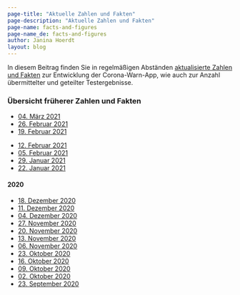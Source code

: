 ```yaml
---
page-title: "Aktuelle Zahlen und Fakten"
page-description: "Aktuelle Zahlen und Fakten"
page-name: facts-and-figures
page-name_de: facts-and-figures
author: Janina Hoerdt 
layout: blog
---
```


In diesem Beitrag finden Sie in regelmäßigen Abständen [aktualisierte Zahlen und Fakten](https://www.coronawarn.app/assets/documents/2021-03-04-cwa-daten-fakten.pdf)  zur Entwicklung der Corona-Warn-App, wie auch zur Anzahl übermittelter und geteilter Testergebnisse. 


### **Übersicht früherer Zahlen und Fakten** 

* [04. März 2021](https://www.coronawarn.app/assets/documents/2021-03-04-cwa-daten-fakten.pdf) 
* [26. Februar 2021](https://www.coronawarn.app/assets/documents/2021-02-26-cwa-daten-fakten.pdf) 
* [19. Februar 2021](https://www.coronawarn.app/assets/documents/2021-02-19-cwa-daten-fakten.pdf) 





<!-- overview -->

* [12. Februar 2021](https://www.coronawarn.app/assets/documents/2021-02-12-cwa-daten-fakten.pdf) 
* [05. Februar 2021](https://www.coronawarn.app/assets/documents/2021-02-05-cwa-daten-fakten.pdf) 
* [29. Januar 2021](https://www.coronawarn.app/assets/documents/2021-01-29-cwa-daten-fakten.pdf) 
* [22. Januar 2021](https://www.coronawarn.app/assets/documents/2021-01-22-cwa-daten-fakten.pdf) 

#### 2020
* [18. Dezember 2020](https://www.coronawarn.app/assets/documents/2020-12-18-cwa-daten-fakten.pdf) 
* [11. Dezember 2020](https://www.coronawarn.app/assets/documents/2020-12-11-cwa-daten-fakten.pdf) 
* [04. Dezember 2020](https://www.coronawarn.app/assets/documents/2020-12-04-cwa-daten-fakten.pdf)
* [27. November 2020](https://www.coronawarn.app/assets/documents/2020-11-26-cwa-daten-fakten.pdf)
* [20. November 2020](https://www.coronawarn.app/assets/documents/2020-11-20-cwa-daten-fakten.pdf)
* [13. November 2020](https://www.coronawarn.app/assets/documents/2020-11-13-cwa-daten-fakten.pdf)
* [06. November 2020](https://www.coronawarn.app/assets/documents/2020-11-06-cwa-daten-fakten.pdf)
* [23. Oktober 2020](https://www.coronawarn.app/assets/documents/2020-10-23-cwa-facts-and-figures.pdf)
* [16. Oktober 2020](https://www.coronawarn.app/assets/documents/2020-10-16-cwa-facts-and-figures.pdf)
* [09. Oktober 2020](https://www.coronawarn.app/assets/documents/2020-10-09-cwa-facts-and-figures.pdf)
* [02. Oktober 2020](https://www.coronawarn.app/assets/documents/2020-10-02-cwa-facts-and-figures.pdf)
* [23. September 2020](https://www.coronawarn.app/assets/documents/2020-09-23-cwa-daten-fakten.pdf)

